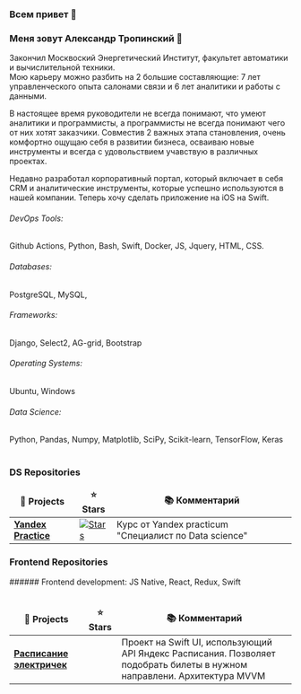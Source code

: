 ### Всем привет 👋

### Меня зовут Александр Тропинский :raising_hand: 

Закончил Москвоский Энергетический Институт, факультет автоматики и вычислительной техники.  
Мою карьеру можно разбить на 2 большие составляющие: 7 лет управленческого опыта салонами связи и 6 лет аналитики и работы с данными.  

В настоящее время руководители не всегда понимают, что умеют аналитики и программисты, а программисты не всегда понимают чего от них хотят заказчики. Совместив 2 важных этапа становления, очень комфортно ощущаю себя в развитии бизнеса, осваиваю новые инструменты и всегда с удовольствием учавствую в различных проектах.

Недавно разработал корпоративный портал, который включает в себя CRM и аналитические инструменты, которые успешно используются в нашей компании. Теперь хочу сделать приложение на iOS на Swift.

###### DevOps Tools:
Github Actions, Python, Bash, Swift, Docker, JS, Jquery, HTML, CSS.

###### Databases: 
PostgreSQL, MySQL,

###### Frameworks: 
Django, Select2, AG-grid, Bootstrap

###### Operating Systems: 
Ubuntu, Windows

###### Data Science: 
Python, Pandas, Numpy, Matplotlib, SciPy, Scikit-learn, TensorFlow, Keras
<br><br>
<h3>DS Repositories</h3>

<table width=100%>
  <thead align="center">
    <tr border: none;>
      <td><b>🎁 Projects</b></td>
      <td><b>⭐ Stars</b></td>
      <td><b>📚 Комментарий</b></td>
    </tr>
  </thead>
  <tbody>
<tr>
      <td><a href="https://github.com/atropinskiy/yandex_practice"><b>Yandex Practice</b></a></td>
      <td><a href="https://github.com/akylson/Terraform_Projects/stargazers"><img alt="Stars" src="https://img.shields.io/github/stars/akylson/Terraform_Projects?style=flat-square&labelColor=343b41"/></a></td>
      <td>Курс от Yandex practicum "Специалист по Data science"</td>
</tr>    
</table>
<h3>Frontend Repositories</h3>
###### Frontend development: 
JS Native, React, Redux, Swift
<br><br>
<table width="100%">
  <thead align="center">
    <tr border: none;>
      <td><b>🎁 Projects</b></td>
      <td><b>⭐ Stars</b></td>
      <td><b>📚 Комментарий</b></td>
    </tr>
  </thead>
  <tr>
    <td><a href="https://github.com/atropinskiy/schedule"><b>Расписание электричек</b></a></td>
    <td></td>
    <td>Проект на Swift UI, использующий API Яндекс Расписания. Позволяет подобрать билеты в нужном направлени. Архитектура MVVM</td>
  </tr>
</table>
